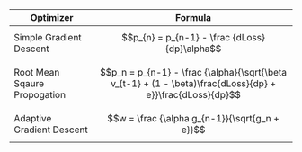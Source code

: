 |Optimizer|Formula|
|---|---|
|Simple Gradient Descent|$$p_{n} = p_{n-1} - \frac {dLoss}{dp}\alpha$$
|Root Mean Sqaure Propogation|$$p_n = p_{n-1} - \frac {\alpha}{\sqrt{\beta v_{t-1} + (1 - \beta)\frac{dLoss}{dp} + e}}\frac{dLoss}{dp}$$
|Adaptive Gradient Descent |$$w = \frac {\alpha g_{n-1}}{\sqrt{g_n + e}}$$
